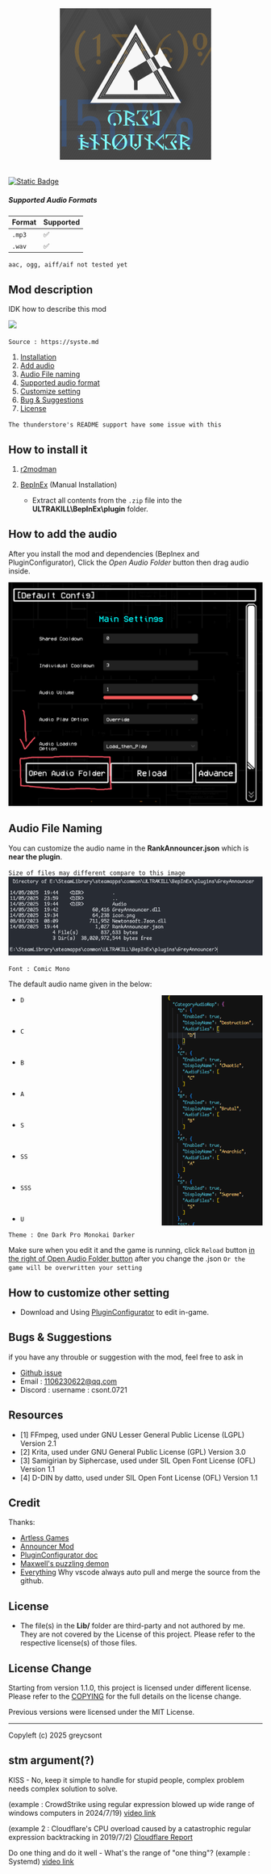 <div align=center>
<img src="https://github.com/greycsont/GreyAnnouncer/raw/main/docs/image/GreyAnnouncer_Icon_v4ver2.png" width="300" height="300">
</div>
<br>

[![Static Badge](https://img.shields.io/badge/Ask-Deepwiki-blue)](https://deepwiki.com/greycsont/GreyAnnouncer)

##### Supported Audio Formats

| Format      | Supported |                 
|-------------|-----------|
| `.mp3`      | ✅        |       
| `.wav`      | ✅        |

`aac, ogg, aiff/aif not tested yet`

## Mod description
IDK how to describe this mod

<img src="https://syste.md/">

` Source : https://syste.md `

1. [Installation](#how-to-install-it)
2. [Add audio](#how-to-add-the-audio)
3. [Audio File naming](#audio-file-naming)
4. [Supported audio format](#supported-audio-formats)
5. [Customize setting](#how-to-customize-other-setting)
6. [Bug & Suggestions](#bugs--suggestions)
7. [License](#license)

`The thunderstore's README support have some issue with this`

## How to install it
1. [r2modman](https://thunderstore.io/c/ultrakill/p/ebkr/r2modman/)

2. [BepInEx](https://thunderstore.io/c/ultrakill/p/BepInEx/BepInExPack/) (Manual Installation)
   - Extract all contents from the `.zip` file into the **ULTRAKILL\BepInEx\plugin** folder.


## How to add the audio
After you install the mod and dependencies (BepInex and PluginConfigurator), Click the *Open Audio Folder* button then drag audio inside.

<img src="https://github.com/greycsont/GreyAnnouncer/raw/main/docs/image/open_Audio_Folder.png">

## Audio File Naming

You can customize the audio name in the **RankAnnouncer.json** which is **near the plugin**.

`Size of files may different compare to this image`
<img src="https://github.com/greycsont/GreyAnnouncer/raw/main/docs/image/file_structure_CLI.png">

`Font : Comic Mono`

The default audio name given in the below:

<img align="right" width="200" src="https://github.com/greycsont/GreyAnnouncer/raw/main/docs/image/customAudioName.png">

- `D`

<br>

- `C`

<br>

- `B`

<br>

- `A`

<br>

- `S`

<br>

- `SS`

<br>

- `SSS`
<br>

- `U`

`Theme : One Dark Pro Monokai Darker`

Make sure when you edit it and the game is running, click `Reload` button [in the right of Open Audio Folder button](#how-to-add-the-audio) after you change the .json
`Or the game will be overwritten your setting`

## How to customize other setting
- Download and Using [PluginConfigurator](https://thunderstore.io/c/ultrakill/p/EternalsTeam/PluginConfigurator/) to edit in-game.

## Bugs & Suggestions
if you have any throuble or suggestion with the mod, feel free to ask in 
- [Github issue](https://github.com/greycsont/GreyAnnouncer/issues)
- Email : 1106230622@qq.com
- Discord : username : csont.0721

## Resources
- [1] FFmpeg, used under GNU Lesser General Public License (LGPL) Version 2.1
- [2] Krita, used under GNU General Public License (GPL) Version 3.0
- [3] Samigirian by Siphercase, used under SIL Open Font License (OFL) Version 1.1
- [4] D-DIN by datto, used under SIL Open Font License (OFL) Version 1.1
  
## Credit
Thanks:
- [Artless Games](https://space.bilibili.com/1237125233)
- [Announcer Mod](https://www.nexusmods.com/ultrakill/mods/54)
- [PluginConfigurator doc](https://github.com/eternalUnion/UKPluginConfigurator/wiki)
- [Maxwell's puzzling demon](https://store.steampowered.com/app/2770160/)
- [Everything](https://www.voidtools.com/) Why vscode always auto pull and merge the source from the github.

## License
- The file(s) in the **Lib/** folder are third-party and not authored by me. They are not covered by the License of this project. Please refer to the respective license(s) of those files.

## License Change
Starting from version 1.1.0, this project is licensed under different license. Please refer to the [COPYING](https://github.com/greycsont/GreyAnnouncer/raw/main/COPYING) for the full details on the license change.

Previous versions were licensed under the MIT License.

---                     
Copyleft (c) 2025 greycsont

## stm argument(?)
KISS - No, keep it simple to handle for stupid people, complex problem needs complex solution to solve. 

(example : CrowdStrike using regular expression blowed up wide range of windows computers in 2024/7/19) [video link](https://www.bilibili.com/video/BV1h9WReZEE7)

(example 2 : Cloudflare's CPU overload caused by a catastrophic regular expression backtracking in 2019/7/2) [Cloudflare Report](https://blog.cloudflare.com/details-of-the-cloudflare-outage-on-july-2-2019/)

Do one thing and do it well - What's the range of "one thing"? (example : Systemd) [video link](https://www.bilibili.com/video/BV1Es4yeUEdS)

<br><br><br><br><br><br><br><br><br><br><br><br><br><br><br>


###### Easter egg
然后是博√大人，人类开局被博√秒杀，第二个人又被博√秒杀，第三个人接着被博√秒杀，第四个人还是被博√秒杀，自带霸体，不受委屈，哪怕不需要挂人也能全场游龙，自身超短的前摇外加锦上添花的插地窖机制，使得博√非常的超模
